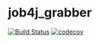 # job4j_grabber
[![Build Status](https://travis-ci.org/bespalov0928/job4j_grabber.svg?branch=master)](https://travis-ci.org/bespalov0928/job4j_grabber)
[![codecov](https://codecov.io/gh/bespalov0928/job4j_grabber/branch/master/graph/badge.svg?token=AS3DTS2O3Q)](undefined)

